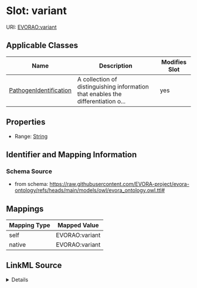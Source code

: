 

# Slot: variant



URI: [EVORAO:variant](https://raw.githubusercontent.com/EVORA-project/evora-ontology/refs/heads/main/models/owl/evora_ontology.owl.ttl#variant)



<!-- no inheritance hierarchy -->





## Applicable Classes

| Name | Description | Modifies Slot |
| --- | --- | --- |
| [PathogenIdentification](PathogenIdentification.md) | A collection of distinguishing information that enables the differentiation o... |  yes  |







## Properties

* Range: [String](String.md)





## Identifier and Mapping Information







### Schema Source


* from schema: https://raw.githubusercontent.com/EVORA-project/evora-ontology/refs/heads/main/models/owl/evora_ontology.owl.ttl#




## Mappings

| Mapping Type | Mapped Value |
| ---  | ---  |
| self | EVORAO:variant |
| native | EVORAO:variant |




## LinkML Source

<details>
```yaml
name: variant
from_schema: https://raw.githubusercontent.com/EVORA-project/evora-ontology/refs/heads/main/models/owl/evora_ontology.owl.ttl#
rank: 1000
alias: variant
domain_of:
- PathogenIdentification
range: string

```
</details>